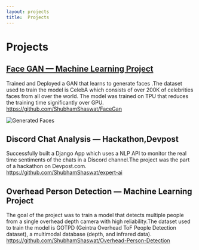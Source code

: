 ```yaml
---
layout: projects
title:  Projects
---
```


# Projects




## [Face GAN — Machine Learning Project](https://github.com/ShubhamShaswat/FaceGan)
Trained and Deployed a GAN that learns to generate faces .The dataset used to train the model is CelebA which consists of over 200K of celebrities faces from all over the world. The model was trained on TPU that reduces the training time significantly over GPU.
https://github.com/ShubhamShaswat/FaceGan

![Generated Faces](assets/images/fakefaces_128.png)



## Discord Chat Analysis — Hackathon,Devpost
Successfully built a Django App which uses a NLP API to monitor the real time sentiments of the chats in a Discord channel.The project was the part of a hackathon on Devpost.com.
https://github.com/ShubhamShaswat/expert-ai

## Overhead Person Detection — Machine Learning Project
The goal of the project was to train a model that detects multiple people from a single overhead depth camera with high reliability.The dataset used to train the model is GOTPD (Geintra Overhead ToF People Detection dataset), a multimodal database (depth, and infrared data).
https://github.com/ShubhamShaswat/Overhead-Person-Detection
